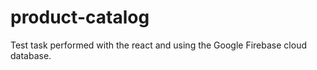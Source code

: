 # product-catalog
Test task performed with the react and using the Google Firebase cloud database. 
